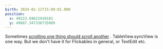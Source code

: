 ```yaml
---
birth: 2024-01-11T15:09:01.000
position:
  x: 49223.69621910181
  y: 49687.347336735089
---
```

Sometimes 
[scrolling one thing should scroll another](file:example/sync-QTextDocument-blocks-spans-with-source-range.md#sync_scrolling)
.  TableView.syncView is one way.  But we don't have it for Flickables in
general, or TextEdit etc.

